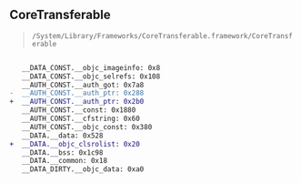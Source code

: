 ## CoreTransferable

> `/System/Library/Frameworks/CoreTransferable.framework/CoreTransferable`

```diff

   __DATA_CONST.__objc_imageinfo: 0x8
   __DATA_CONST.__objc_selrefs: 0x108
   __AUTH_CONST.__auth_got: 0x7a8
-  __AUTH_CONST.__auth_ptr: 0x288
+  __AUTH_CONST.__auth_ptr: 0x2b0
   __AUTH_CONST.__const: 0x1880
   __AUTH_CONST.__cfstring: 0x60
   __AUTH_CONST.__objc_const: 0x380
   __DATA.__data: 0x528
+  __DATA.__objc_clsrolist: 0x20
   __DATA.__bss: 0x1c98
   __DATA.__common: 0x18
   __DATA_DIRTY.__objc_data: 0xa0

```
